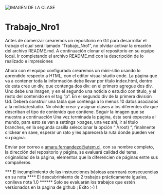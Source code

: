 ![IMAGEN DE LA CLASE](https://github.com/FelipeRecabron/Trabajo_Nro1/commit/17551cacc89d904736238792853bd18148ad98a2)

# Trabajo_Nro1

Antes de comenzar crearemos un repositorio en Git para desarrollar el trabajo el cual será llamado “Trabajo_Nro1”, no olvidar activar la creación del archivo README.md. A continuación clonar el repositorio en su equipo local. Ir completando el archivo README.md con la descripción de lo realizado e impresiones

Ahora con el equipo configurado crearemos un mini-sitio usando lo aprendido respecto a HTML, con el editor visual studio code. La página que va a contener toda la información debe llevar por título index.html, dentro de esta cree un div, que contenga dos div: en el primero agregue dos div. Uno debe una imagen, y en el segundo una noticia o estudio con título, y el resto del contenido en el tag “p”. En el segundo div de la primera división Ud. Deberá construir una tabla que contenga a lo menos 10 datos asociados a la noticia/estudio. No olvide crear y asignar clases a los diferentes div que describan el tipo de contenido que contiene. Seguir la imagen que se muestra a continuación
Una vez terminada la página, ésta será expuesta al mundo, para esto se van a settings >pages, una vez ahí, ir al título branches, en la segunda casilla seleccionar la opción “ /(root) “, finalmente clickear en save, esperar un rato y les aparecerá la ruta donde pueden
ver su página.

Enviar por correo a amaru.fernandezd@utem.cl, con su nombre completo, la dirección del repositorio y página, se evaluará calidad del tema, originalidad de la página, elementos que la diferencien de páginas entre sus compañeros.

*** El incumplimiento de las instrucciones básicas acarreará consecuencias en su nota
**** El descubrimiento de 2 trabajos prácticamente iguales, conlleva nota 1.0
****** Solo se evaluarán los trabajos que estén versionados en la pagina de github
                                                                           ¡ Exito :-) !
